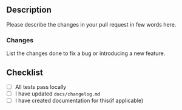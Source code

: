 ## Description

Please describe the changes in your pull request in few words here.

### Changes

List the changes done to fix a bug or introducing a new feature.

## Checklist

-   [ ] All tests pass locally
-   [ ] I have updated `docs/changelog.md`
-   [ ] I have created documentation for this(if applicable)
